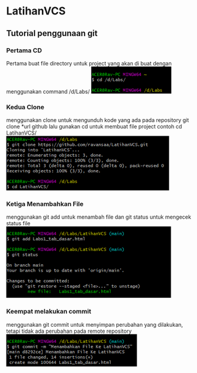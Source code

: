 # LatihanVCS
## Tutorial penggunaan git

### Pertama CD
Pertama buat file directory untuk project yang akan di buat dengan menggunakan command /d/Labs/ 
![Gambar](ScreenShot/ss1.png)
### Kedua Clone
menggunakan clone untuk mengunduh kode yang ada pada repository git clone *url github lalu gunakan cd untuk membuat file project contoh cd LatihanVCS/                                 
![Gambar](ScreenShot/ss2.png)
### Ketiga Menambahkan File
menggunakan git add untuk menambah file dan git status untuk mengecek status file
![Gambar](ScreenShot/ss3.png)
### Keempat melakukan commit
menggunakan git commit untuk menyimpan perubahan yang dilakukan, tetapi tidak ada perubahan pada remote repository
![Gambar](ScreenShot/ss4.png)
